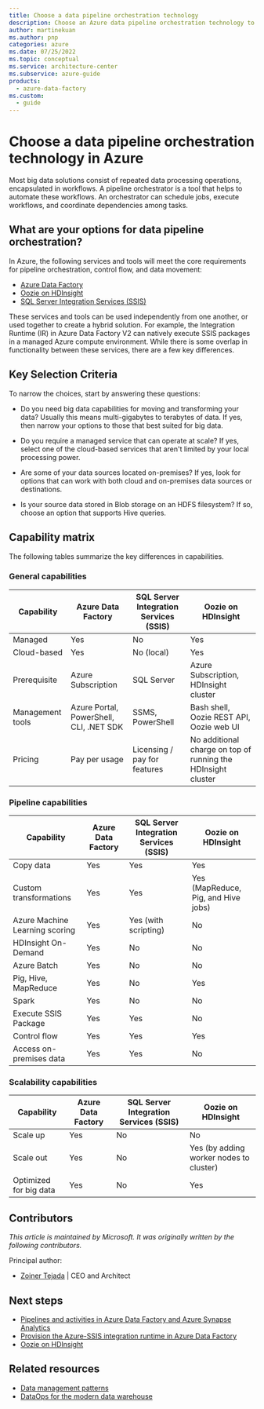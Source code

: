 ```yaml
---
title: Choose a data pipeline orchestration technology
description: Choose an Azure data pipeline orchestration technology to automate pipeline orchestration, control flow, and data movement workflows.
author: martinekuan
ms.author: pnp
categories: azure
ms.date: 07/25/2022
ms.topic: conceptual
ms.service: architecture-center
ms.subservice: azure-guide
products:
  - azure-data-factory
ms.custom:
  - guide
---
```


<!-- cSpell:ignore Oozie HDFS SSMS -->

# Choose a data pipeline orchestration technology in Azure

Most big data solutions consist of repeated data processing operations, encapsulated in workflows. A pipeline orchestrator is a tool that helps to automate these workflows. An orchestrator can schedule jobs, execute workflows, and coordinate dependencies among tasks.

## What are your options for data pipeline orchestration?

In Azure, the following services and tools will meet the core requirements for pipeline orchestration, control flow, and data movement:

- [Azure Data Factory](/azure/data-factory/)
- [Oozie on HDInsight](/azure/hdinsight/hdinsight-use-oozie-linux-mac)
- [SQL Server Integration Services (SSIS)](/sql/integration-services/sql-server-integration-services)

These services and tools can be used independently from one another, or used together to create a hybrid solution. For example, the Integration Runtime (IR) in Azure Data Factory V2 can natively execute SSIS packages in a managed Azure compute environment. While there is some overlap in functionality between these services, there are a few key differences.

## Key Selection Criteria

To narrow the choices, start by answering these questions:

- Do you need big data capabilities for moving and transforming your data? Usually this means multi-gigabytes to terabytes of data. If yes, then narrow your options to those that best suited for big data.

- Do you require a managed service that can operate at scale? If yes, select one of the cloud-based services that aren't limited by your local processing power.

- Are some of your data sources located on-premises? If yes, look for options that can work with both cloud and on-premises data sources or destinations.

- Is your source data stored in Blob storage on an HDFS filesystem? If so, choose an option that supports Hive queries.

## Capability matrix

The following tables summarize the key differences in capabilities.

### General capabilities

| Capability | Azure Data Factory | SQL Server Integration Services (SSIS) | Oozie on HDInsight
| --- | --- | --- | --- |
| Managed | Yes | No | Yes |
| Cloud-based | Yes | No (local) | Yes |
| Prerequisite | Azure Subscription | SQL Server  | Azure Subscription, HDInsight cluster |
| Management tools | Azure Portal, PowerShell, CLI, .NET SDK | SSMS, PowerShell | Bash shell, Oozie REST API, Oozie web UI |
| Pricing | Pay per usage | Licensing / pay for features | No additional charge on top of running the HDInsight cluster |

### Pipeline capabilities

| Capability | Azure Data Factory | SQL Server Integration Services (SSIS) | Oozie on HDInsight
| --- | --- | --- | --- |
| Copy data | Yes | Yes | Yes |
| Custom transformations | Yes | Yes | Yes (MapReduce, Pig, and Hive jobs) |
| Azure Machine Learning scoring | Yes | Yes (with scripting) | No |
| HDInsight On-Demand | Yes | No | No |
| Azure Batch | Yes | No | No |
| Pig, Hive, MapReduce | Yes | No | Yes |
| Spark | Yes | No | No |
| Execute SSIS Package | Yes | Yes | No |
| Control flow | Yes | Yes | Yes |
| Access on-premises data | Yes | Yes | No |

### Scalability capabilities

| Capability | Azure Data Factory | SQL Server Integration Services (SSIS) | Oozie on HDInsight
| --- | --- | --- | --- |
| Scale up | Yes | No | No |
| Scale out | Yes | No | Yes (by adding worker nodes to cluster) |
| Optimized for big data | Yes | No | Yes |

## Contributors

*This article is maintained by Microsoft. It was originally written by the following contributors.*

Principal author:

- [Zoiner Tejada](https://www.linkedin.com/in/zoinertejada) | CEO and Architect

## Next steps

- [Pipelines and activities in Azure Data Factory and Azure Synapse Analytics](/azure/data-factory/concepts-pipelines-activities)
- [Provision the Azure-SSIS integration runtime in Azure Data Factory](/azure/data-factory/tutorial-deploy-ssis-packages-azure)
- [Oozie on HDInsight](/azure/hdinsight/hdinsight-use-oozie-linux-mac)

## Related resources

- [Data management patterns](../../patterns/category/data-management.md)
- [DataOps for the modern data warehouse](../../databases/architecture/dataops-mdw.yml)
